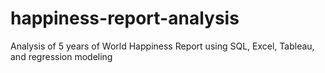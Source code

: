 # happiness-report-analysis
Analysis of 5 years of World Happiness Report using SQL, Excel, Tableau, and regression modeling
